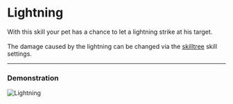 # Lightning

With this skill your pet has a chance to let a lightning strike at his target.<br> <br>
The damage caused by the lightning can be changed via the [skilltree](skilltrees) skill settings.

----

### Demonstration

![Lightning](/wiki/images/skills/lightning.gif)